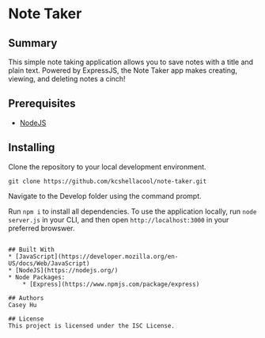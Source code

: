 # Note Taker

## Summary
This simple note taking application allows you to save notes with a title and plain text. Powered by ExpressJS, the Note Taker app makes creating, viewing, and deleting notes a cinch!

## Prerequisites
* [NodeJS](https://nodejs.org/)

## Installing

Clone the repository to your local development environment.

```
git clone https://github.com/kcshellacool/note-taker.git
```

Navigate to the Develop folder using the command prompt.

Run `npm i` to install all dependencies. To use the application locally, run `node server.js` in your CLI, and then open `http://localhost:3000` in your preferred browswer.


```

## Built With
* [JavaScript](https://developer.mozilla.org/en-US/docs/Web/JavaScript)
* [NodeJS](https://nodejs.org/)
* Node Packages:
    * [Express](https://www.npmjs.com/package/express)

## Authors
Casey Hu

## License
This project is licensed under the ISC License.